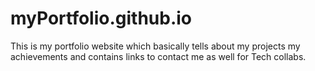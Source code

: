 # myPortfolio.github.io
This is my portfolio website which basically tells about my projects my achievements and contains links to contact me as well for Tech collabs. 
